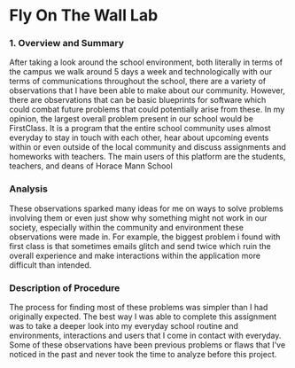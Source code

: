# **Fly On The Wall Lab**

### 1. Overview and Summary

After taking a look around the school environment, both literally in terms of the campus we walk around 5 days a week and technologically with our terms of communications throughout the school, there are a variety of observations that I have been able to make about our community. However, there are observations that can be basic blueprints for software which could combat future problems that could potentially arise from these. In my opinion, the largest overall problem present in our school would be FirstClass. It is a program that the entire school community uses almost everyday to stay in touch with each other, hear about upcoming events within or even outside of the local community and discuss assignments and homeworks with teachers. The main users of this platform are the students, teachers, and deans of Horace Mann School


### Analysis

These observations sparked many ideas for me on ways to solve problems involving them or even just show why something might not work in our society, especially within the community and environment these observations were made in. For example, the biggest problem i found with first class is that sometimes emails glitch and send twice which ruin the overall experience and make interactions within the application more difficult than intended. 


### Description of Procedure

The process for finding most of these problems was simpler than I had originally expected. The best way I was able to complete this assignment was to take a deeper look into my everyday school routine and environments, interactions and users that I come in contact with everyday. Some of these observations have been previous problems or flaws that I've noticed in the past and never took the time to analyze before this project.
